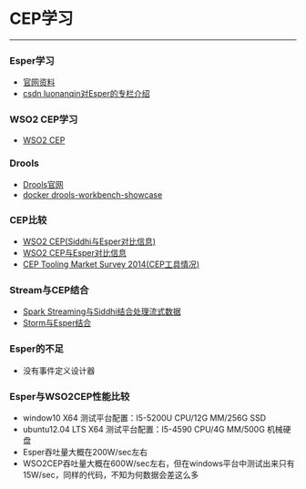 # CEP学习
__________________
### Esper学习
- [官网资料](http://www.espertech.com/esper/)
- [csdn luonanqin对Esper的专栏介绍](http://blog.csdn.net/luonanqin/article/details/21300263)

### WSO2 CEP学习
- [WSO2 CEP](http://wso2.com/products/complex-event-processor)

### Drools
- [Drools官网](http://drools.org/)
- [docker  drools-workbench-showcase](https://registry.hub.docker.com/u/jboss/drools-workbench-showcase/)

### CEP比较
- [WSO2 CEP(Siddhi与Esper对比信息)](http://srinathsview.blogspot.com/2011/12/siddhi-second-look-at-complex-event.html)
- [WSO2 CEP与Esper对比信息](http://wso2.com/library/blog-post/2013/08/cep-performance-processing-100k-to-millions-of-events-per-second-using-wso2-complex-event/)
- [CEP Tooling Market Survey 2014(CEP工具情况)](http://www.complexevents.com/2014/12/03/cep-tooling-market-survey-2014/)

### Stream与CEP结合
- [Spark Streaming与Siddhi结合处理流式数据](https://github.com/Stratio/streaming-cep-engine)
- [Storm与Esper结合](https://github.com/tomdz/storm-esper)

### Esper的不足
- 没有事件定义设计器

### Esper与WSO2CEP性能比较
- window10 X64        测试平台配置：I5-5200U CPU/12G MM/256G SSD
- ubuntu12.04 LTS X64 测试平台配置：I5-4590  CPU/4G MM/500G 机械硬盘
- Esper吞吐量大概在200W/sec左右
- WSO2CEP吞吐量大概在600W/sec左右，但在windows平台中测试出来只有15W/sec，同样的代码，不知为何数据会差这么多
